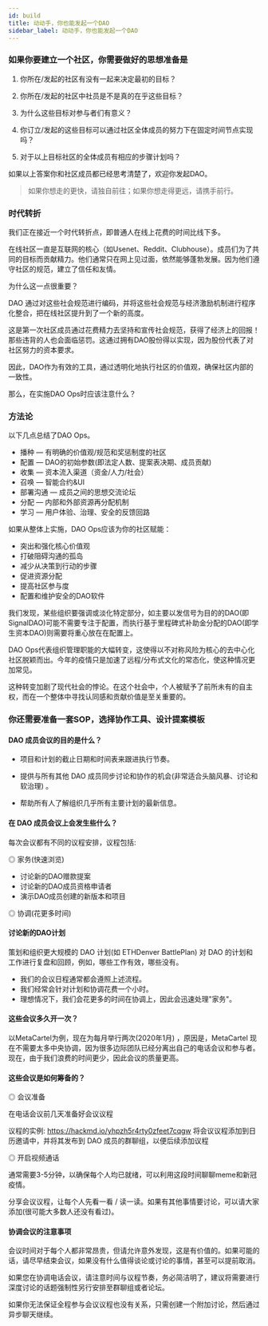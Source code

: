 ```yaml
---
id: build
title: 动动手，你也能发起一个DAO
sidebar_label: 动动手，你也能发起一个DAO
---
```


### 如果你要建立一个社区，你需要做好的思想准备是

1. 你所在/发起的社区有没有一起来决定最初的目标？

2. 你所在/发起的社区中社员是不是真的在乎这些目标？

3. 为什么这些目标对参与者们有意义？ 

4. 你订立/发起的这些目标可以通过社区全体成员的努力下在固定时间节点实现吗？ 

5. 对于以上目标社区的全体成员有相应的步骤计划吗？ 

如果以上答案你和社区成员都已经思考清楚了，欢迎你发起DAO。

> 如果你想走的更快，请独自前往；如果你想走得更远，请携手前行。 

### 时代转折

我们正在接近一个时代转折点，即普通人在线上花费的时间比线下多。 

在线社区一直是互联网的核心（如Usenet、Reddit、Clubhouse）。成员们为了共同的目标而贡献精力。他们通常只在网上见过面，依然能够蓬勃发展。因为他们遵守社区的规范，建立了信任和友情。

为什么这一点很重要？

DAO 通过对这些社会规范进行编码，并将这些社会规范与经济激励机制进行程序化整合，把在线社区提升到了一个新的高度。

这是第一次社区成员通过花费精力去坚持和宣传社会规范，获得了经济上的回报！那些违背的人也会面临惩罚。这通过拥有DAO股份得以实现，因为股份代表了对社区努力的资本要求。

因此，DAO作为有效的工具，通过透明化地执行社区的价值观，确保社区内部的一致性。

那么，在实施DAO Ops时应该注意什么？

### 方法论

以下几点总结了DAO Ops。

- 播种 — 有明确的价值观/规范和奖惩制度的社区
- 配置 — DAO的初始参数(即法定人数、提案表决期、成员贡献)
- 收集 — 资本流入渠道（资金/人力/社会）
- 召唤 — 智能合约&UI
- 部署沟通 — 成员之间的思想交流论坛
- 分配 — 内部和外部资源再分配机制
- 学习 — 用户体验、治理、安全的反馈回路

如果从整体上实施，DAO Ops应该为你的社区赋能： 

- 突出和强化核心价值观
- 打破阻碍沟通的孤岛
- 减少从决策到行动的步骤
- 促进资源分配
- 提高社区参与度
- 配置和维护安全的DAO软件

我们发现，某些组织要强调或淡化特定部分，如主要以发信号为目的的DAO(即SignalDAO)可能不需要专注于配置，而执行基于里程碑式补助金分配的DAO(即学生资本DAO)则需要将重心放在在配置上。

DAO Ops代表组织管理职能的大幅转变，这使得以不对称风险为核心的去中心化社区脱颖而出。今年的疫情只是加速了远程/分布式文化的常态化，使这种情况更加常见。

这种转变加剧了现代社会的悖论。在这个社会中，个人被赋予了前所未有的自主权，而在一个整体中寻找认同感和贡献价值是至关重要的。

### 你还需要准备一套SOP，选择协作工具、设计提案模板

#### DAO 成员会议的目的是什么？

- 项目和计划的截止日期和时间表来跟进执行节奏。

- 提供与所有其他 DAO 成员同步讨论和协作的机会(非常适合头脑风暴、讨论和软治理) 。

- 帮助所有人了解组织几乎所有主要计划的最新信息。

#### 在 DAO 成员会议上会发生些什么？

每次会议都有不同的议程安排，议程包括:

◎ 家务(快速浏览)

- 讨论新的DAO赠款提案 
- 讨论新的DAO成员资格申请者 
- 演示DAO成员创建的新版本和项目

◎ 协调(花更多时间)

#### 讨论新的DAO计划

策划和组织更大规模的 DAO 计划(如 ETHDenver BattlePlan) 对 DAO 的计划和工作进行复盘和回顾，例如，哪些工作有效，哪些没有。

- 我们的会议日程通常都会遵照上述流程。 
- 我们经常会针对计划和协调花费一个小时。
- 理想情况下，我们会花更多的时间在协调上，因此会迅速处理"家务"。

#### 这些会议多久开一次？

以MetaCartel为例，现在为每月举行两次(2020年1月) ，原因是，MetaCartel 现在不需要太多中央协调，因为很多边际团队已经分离出自己的电话会议和参与者。现在，由于我们浪费的时间更少，因此会议的质量更高。

#### 这些会议是如何筹备的？

◎ 会议准备

在电话会议前几天准备好会议议程 

议程的实例: https://hackmd.io/yhpzh5r4rty0zfeet7cqgw 将会议议程添加到日历邀请中，并将其发布到 DAO 成员的群聊组，以便后续添加议程

◎ 开启视频通话

通常需要3-5分钟，以确保每个人均已就绪，可以利用这段时间聊聊meme和新冠疫情。

分享会议议程，让每个人先看一看 / 读一读。如果有其他事情要讨论，可以请大家添加(很可能大多数人还没有看过)。

#### 协调会议的注意事项

会议时间对于每个人都非常昂贵，但请允许意外发现，这是有价值的。如果可能的话，请尽早结束会议，如果没有什么值得谈论或讨论的事情，甚至可以提前取消。

如果您在协调电话会议，请注意时间与议程节奏，务必简洁明了，建议将需要进行深度讨论的话题强制性另行安排至群聊组或者论坛。

如果你无法保证全程参与会议议程也没有关系，只需创建一个附加讨论，然后通过异步聊天继续。
